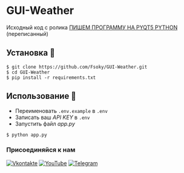 # GUI-Weather
 Исходный код с ролика [ПИШЕМ ПРОГРАММУ НА PYQT5 PYTHON](https://www.youtube.com/watch?v=V3kJzrmGOJ8) (переписанный)

 ## Установка 💾
 ```
 $ git clone https://github.com/Fsoky/GUI-Weather.git
 $ cd GUI-Weather
 $ pip install -r requirements.txt
 ```

## Использование 🎈
- Переименовать `.env.example` в `.env`
- Записать ваш *API KEY* в `.env`
- Запустить файл *app.py*

```
$ python app.py
```

### Присоединяйся к нам
[![Vkontakte](https://img.shields.io/badge/Vkontakte-black?style=for-the-badge&logo=VK)](https://vk.com/fsoky)
[![YouTube](https://img.shields.io/badge/YouTube-red?style=for-the-badge&logo=YouTube)](https://youtube.com/c/Фсоки)
[![Telegram](https://img.shields.io/badge/Telegram-blue?style=for-the-badge&logo=Telegram)](https://t.me/fsokycommunity)
